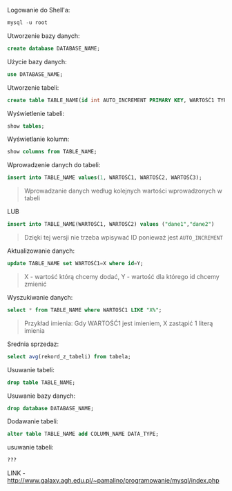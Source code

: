 Logowanie do Shell'a:
```sql
mysql -u root
```


Utworzenie bazy danych:
```sql
create database DATABASE_NAME;
```


Użycie bazy danych:
```sql
use DATABASE_NAME;
```


Utworzenie tabeli:
```sql
create table TABLE_NAME(id int AUTO_INCREMENT PRIMARY KEY, WARTOŚĆ1 TYPDANYCH(45), WARTOŚĆ2 TYPDANYCH(45), WARTOŚĆ3 TYPDANYCH(45));
```


Wyświetlenie tabeli:
```sql
show tables;
```

Wyświetlanie kolumn:
```sql
show columns from TABLE_NAME;
```

Wprowadzenie danych do tabeli:
```sql
insert into TABLE_NAME values(1, WARTOŚĆ1, WARTOŚĆ2, WARTOŚĆ3);
```
> Wprowadzanie danych według kolejnych wartości wprowadzonych w tabeli

LUB

```sql
insert into TABLE_NAME(WARTOŚĆ1, WARTOŚĆ2) values ("dane1","dane2")
```
> Dzięki tej wersji nie trzeba wpisywać ID ponieważ jest `AUTO_INCREMENT`

Aktualizowanie danych:
```sql
update TABLE_NAME set WARTOŚĆ1=X where id=Y;
```
> X - wartość którą chcemy dodać, Y - wartość dla którego id chcemy zmienić

Wyszukiwanie danych:
```sql
select * from TABLE_NAME where WARTOŚĆ1 LIKE "X%";
```
> Przykład imienia: Gdy WARTOŚĆ1 jest imieniem, X zastąpić 1 literą imienia

Srednia sprzedaz:
```sql
select avg(rekord_z_tabeli) from tabela;
```

Usuwanie tabeli:
```sql
drop table TABLE_NAME;
```

Usuwanie bazy danych:
```sql
drop database DATABASE_NAME;
```

Dodawanie tabeli:
```sql
alter table TABLE_NAME add COLUMN_NAME DATA_TYPE;
```

usuwanie tabeli:
```sql
???
```



LINK - http://www.galaxy.agh.edu.pl/~pamalino/programowanie/mysql/index.php
